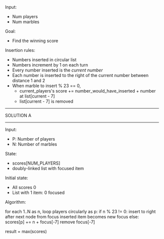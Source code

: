 Input:
- Num players
- Num marbles

Goal:
- Find the winning score

Insertion rules:
- Numbers inserted in circular list
- Numbers increment by 1 on each turn
- Every number inserted is the _current number_
- Each number is inserted to the right of the current number between distance 1 and 2
- When marble to insert % 23 == 0,
  - current_players's score += number_would_have_inserted + number at list[current - 7]
  - list[current - 7] is removed


**********
SOLUTION A
**********

Input:
- P: Number of players
- N: Number of marbles

State:
- scores[NUM_PLAYERS]
- doubly-linked list with focused item

Initial state:
- All scores 0
- List with 1 item: 0 focused

Algorithm:

for each 1..N as n, loop players circularly as p:
  if n % 23 != 0:
    insert to right after next node from focus
    inserted item becomes new focus
  else:
    scores[p] += n + focus[-7]
    remove focus[-7]

result = max(scores)
